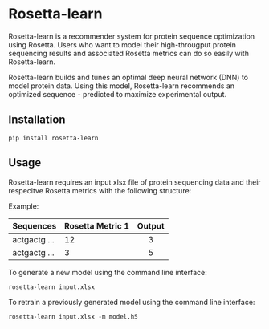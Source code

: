 # Rosetta-learn

Rosetta-learn is a recommender system for protein sequence optimization using Rosetta. Users who want to model their high-througput protein sequencing results and associated Rosetta metrics can do so easily with Rosetta-learn. 

Rosetta-learn builds and tunes an optimal deep neural network (DNN) to model protein data. Using this model, Rosetta-learn recommends an optimized sequence - predicted to maximize experimental output. 

## Installation
	pip install rosetta-learn

## Usage
Rosetta-learn requires an input xlsx file of protein sequencing data and their respecitve Rosetta metrics with the following structure:

Example:

| Sequences    | Rosetta Metric 1 | Output        |
| -------------|----------------- |:-------------:|
| actgactg ... |     12           | 3      |
| actgactg ... |      3           | 5      |



To generate a new model using the command line interface:

	rosetta-learn input.xlsx

To retrain a previously generated model using the command line interface:

	rosetta-learn input.xlsx -m model.h5
